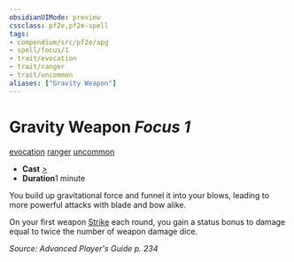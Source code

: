```yaml
---
obsidianUIMode: preview
cssclass: pf2e,pf2e-spell
tags:
- compendium/src/pf2e/apg
- spell/focus/1
- trait/evocation
- trait/ranger
- trait/uncommon
aliases: ["Gravity Weapon"]
---
```

# Gravity Weapon *Focus 1*   
[evocation](/rules/traits/evocation.md)  [ranger](/rules/traits/ranger.md)  [uncommon](/rules/traits/uncommon.md)  

- **Cast** [>](/rules/core-rulebook/chapter-9-playing-the-game.md#Actions "Single Action") 
- **Duration**1 minute

You build up gravitational force and funnel it into your blows, leading to more powerful attacks with blade and bow alike.

On your first weapon [Strike](/rules/actions/strike.md) each round, you gain a status bonus to damage equal to twice the number of weapon damage dice.

*Source: Advanced Player's Guide p. 234*